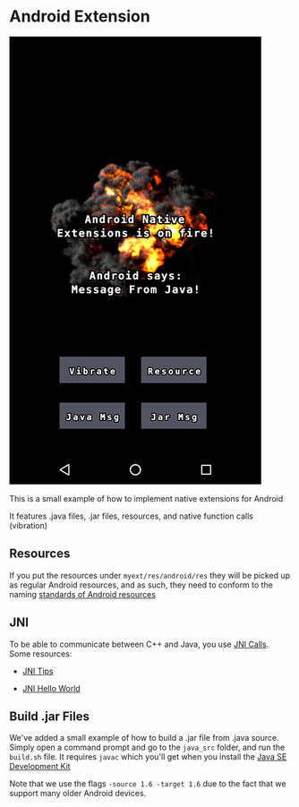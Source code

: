 # Android Extension

![50 points](main/images/androidnativeext.png)

This is a small example of how to implement native extensions for Android

It features .java files, .jar files, resources, and native function calls (vibration)

## Resources

If you put the resources under `myext/res/android/res` they will be picked up as regular Android resources, and
as such, they need to conform to the naming [standards of Android resources](https://developer.android.com/guide/topics/resources/providing-resources.html)

## JNI

To be able to communicate between C++ and Java, you use [JNI Calls](https://en.wikipedia.org/wiki/Java_Native_Interface). Some resources:

* [JNI Tips](https://developer.android.com/training/articles/perf-jni.html) 

* [JNI Hello World](https://developer.android.com/ndk/samples/sample_hellojni.html)

## Build .jar Files

We've added a small example of how to build a .jar file from .java source.
Simply open a command prompt and go to the `java_src` folder, and run the `build.sh` file.
It requires `javac` which you'll get when you install the [Java SE Development Kit](http://www.oracle.com/technetwork/java/javase/downloads/jdk8-downloads-2133151.html)

Note that we use the flags `-source 1.6 -target 1.6` due to the fact that we support many older Android devices.

